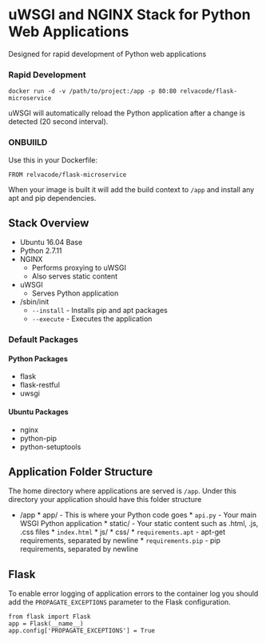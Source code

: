 # uWSGI and NGINX Stack for Python Web Applications

Designed for rapid development of Python web applications
  
### Rapid Development

    docker run -d -v /path/to/project:/app -p 80:80 relvacode/flask-microservice
    
uWSGI will automatically reload the Python application after a change is detected (20 second interval).
    
### ONBUIILD
    
Use this in your Dockerfile:

    FROM relvacode/flask-microservice
    
When your image is built it will add the build context to `/app` and install any apt and pip dependencies.

## Stack Overview

  * Ubuntu 16.04 Base
  * Python 2.7.11
  * NGINX
    * Performs proxying to uWSGI
    * Also serves static content
  * uWSGI
    * Serves Python application
  * /sbin/init
    * `--install` - Installs pip and apt packages
    * `--execute` - Executes the application
    
    
### Default Packages

#### Python Packages
  * flask
  * flask-restful
  * uwsgi
  
#### Ubuntu Packages
  * nginx
  * python-pip
  * python-setuptools
  

## Application Folder Structure

The home directory where applications are served is `/app`.
 Under this directory your application should have this folder structure

 * /app
       * app/ - This is where your Python code goes
         * `api.py` - Your main WSGI Python application
       * static/ - Your static content such as .html, .js, .css files
         * `index.html`
         * js/
         * css/
       * `requirements.apt` - apt-get requirements, separated by newline
       * `requirements.pip` - pip requirements, separated by newline

## Flask

To enable error logging of application errors to the container log you should add the `PROPAGATE_EXCEPTIONS` parameter to the Flask configuration.

    from flask import Flask
    app = Flask(__name__)
    app.config['PROPAGATE_EXCEPTIONS'] = True
    
    
